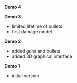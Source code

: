 **Demo 4**

**Demo 3**
 * limited lifetime of bullets
 * first damage model

**Demo 2**
 * added guns and bullets
 * added 3D graphical interface
 
**Demo 1**
 * initial version